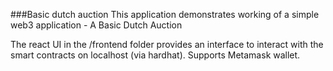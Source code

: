###Basic dutch auction
This application demonstrates working of a simple web3 application - A Basic Dutch Auction

The react UI in the /frontend folder provides an interface to interact with the smart contracts on localhost (via hardhat). Supports Metamask wallet.

